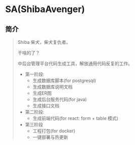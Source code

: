 # SA(ShibaAvenger)

## 简介

> Shiba 柴犬，柴犬复仇者。
>
> 干啥的了？
>
> 中后台管理平台代码生成工具，解放通用代码反复的工作。
>
> - 第一阶段:
>   - 生成数据库脚本(for postgresql)
>   - 生成数据库说明文档
>   - 生成ER图
>   - 生成后台服务代码(for java)
>   - 生成接口文档
> - 第二阶段:
>   - 生成前端代码(for react:  form  +  table 模式)
> - 第三阶段
>   - 工程打包(for docker)
>   - 一键部署与热更新

